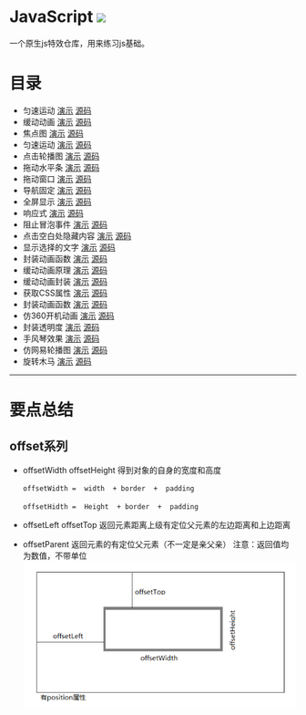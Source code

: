 # JavaScript  ![](https://img.shields.io/shippable/5444c5ecb904a4b21567b0ff.svg?maxAge=2592000)
一个原生js特效仓库，用来练习js基础。

# 目录
- 匀速运动 [演示](http://arthas.com.cn/js-effects/lesson01/index.html)  [源码](https://github.com/mohong/js-effects/blob/master/lesson01/index.html)
- 缓动动画 [演示](http://arthas.com.cn/js-effects/lesson02/index.html)  [源码](https://github.com/mohong/js-effects/blob/master/lesson02/index.html)
- 焦点图 [演示](http://arthas.com.cn/js-effects/lesson03/index.html)  [源码](https://github.com/mohong/js-effects/blob/master/lesson03/index.html)
- 匀速运动 [演示](http://arthas.com.cn/js-effects/lesson04/index.html)  [源码](https://github.com/mohong/js-effects/blob/master/lesson04/index.html)
- 点击轮播图 [演示](http://arthas.com.cn/js-effects/lesson05/index.html)  [源码](https://github.com/mohong/js-effects/blob/master/lesson05/index.html)
- 拖动水平条 [演示](http://arthas.com.cn/js-effects/lesson06/index.html)  [源码](https://github.com/mohong/js-effects/blob/master/lesson06/index.html)
- 拖动窗口 [演示](http://arthas.com.cn/js-effects/lesson07/index.html)  [源码](https://github.com/mohong/js-effects/blob/master/lesson07/index.html)
- 导航固定 [演示](http://arthas.com.cn/js-effects/lesson08/index.html)  [源码](https://github.com/mohong/js-effects/blob/master/lesson08/index.html)
- 全屏显示 [演示](http://arthas.com.cn/js-effects/lesson09/index.html)  [源码](https://github.com/mohong/js-effects/blob/master/lesson09/index.html)
- 响应式 [演示](http://arthas.com.cn/js-effects/lesson10/index.html)  [源码](https://github.com/mohong/js-effects/blob/master/lesson10/index.html)
- 阻止冒泡事件 [演示](http://arthas.com.cn/js-effects/lesson11/index.html)  [源码](https://github.com/mohong/js-effects/blob/master/lesson11/index.html)
- 点击空白处隐藏内容 [演示](http://arthas.com.cn/js-effects/lesson12/index.html)  [源码](https://github.com/mohong/js-effects/blob/master/lesson12/index.html)
- 显示选择的文字 [演示](http://arthas.com.cn/js-effects/lesson13/index.html)  [源码](https://github.com/mohong/js-effects/blob/master/lesson13/index.html)
- 封装动画函数 [演示](http://arthas.com.cn/js-effects/lesson14/index.html)  [源码](https://github.com/mohong/js-effects/blob/master/lesson14/index.html)
- 缓动动画原理 [演示](http://arthas.com.cn/js-effects/lesson16/index.html)  [源码](https://github.com/mohong/js-effects/blob/master/lesson16/index.html)
- 缓动动画封装 [演示](http://arthas.com.cn/js-effects/lesson17/index.html)  [源码](https://github.com/mohong/js-effects/blob/master/lesson17/index.html)
- 获取CSS属性 [演示](http://arthas.com.cn/js-effects/lesson18/index.html)  [源码](https://github.com/mohong/js-effects/blob/master/lesson18/index.html)
- 封装动画函数 [演示](http://arthas.com.cn/js-effects/lesson19/index.html)  [源码](https://github.com/mohong/js-effects/blob/master/lesson19/index.html)
- 仿360开机动画 [演示](http://arthas.com.cn/js-effects/lesson22/index.html)  [源码](https://github.com/mohong/js-effects/blob/master/lesson22/index.html)
- 封装透明度 [演示](http://arthas.com.cn/js-effects/lesson23/index.html)  [源码](https://github.com/mohong/js-effects/blob/master/lesson23/index.html)
- 手风琴效果 [演示](http://arthas.com.cn/js-effects/lesson24/index.html)  [源码](https://github.com/mohong/js-effects/blob/master/lesson24/index.html)
- 仿网易轮播图 [演示](http://arthas.com.cn/js-effects/lesson25/index.html)  [源码](https://github.com/mohong/js-effects/blob/master/lesson25/index.html)
- 旋转木马 [演示](http://arthas.com.cn/js-effects/lesson26/index.html)  [源码](https://github.com/mohong/js-effects/blob/master/lesson26/index.html)
------

# 要点总结

## offset系列

- offsetWidth offsetHeight
 得到对象的自身的宽度和高度
    
    ``` 
    offsetWidth =  width  + border  +  padding
     
    offsetHidth =  Height  + border  +  padding
    ```
- offsetLeft  offsetTop
 返回元素距离上级有定位父元素的左边距离和上边距离
    
- offsetParent
 返回元素的有定位父元素（不一定是亲父亲）
 注意：返回值均为数值，不带单位
![offset一部分关系图](gif/offset.png)


